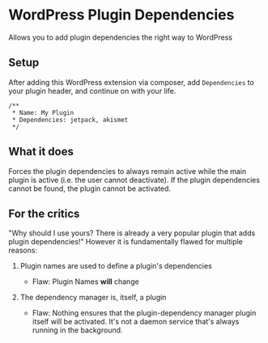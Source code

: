 # WordPress Plugin Dependencies
Allows you to add plugin dependencies the right way to WordPress

## Setup

After adding this WordPress extension via composer, add `Dependencies` to your plugin header, and continue on with your life.

```
/**
 * Name: My Plugin
 * Dependencies: jetpack, akismet
 */
```

## What it does
Forces the plugin dependencies to always remain active while the main plugin is active (i.e. the user cannot deactivate). If the plugin dependencies cannot be found, the plugin cannot be activated.


## For the critics

"Why should I use yours? There is already a very popular plugin that adds plugin dependencies!" However it is fundamentally flawed for multiple reasons:

1. Plugin names are used to define a plugin's dependencies
    * Flaw: Plugin Names **will** change

2. The dependency manager is, itself, a plugin
    * Flaw: Nothing ensures that the plugin-dependency manager plugin itself will be activated. It's not a daemon service that's always running in the background.
